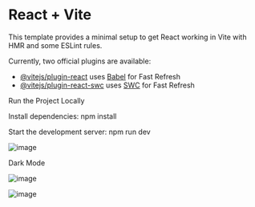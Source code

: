 # React + Vite

This template provides a minimal setup to get React working in Vite with HMR and some ESLint rules.

Currently, two official plugins are available:

- [@vitejs/plugin-react](https://github.com/vitejs/vite-plugin-react/blob/main/packages/plugin-react/README.md) uses [Babel](https://babeljs.io/) for Fast Refresh
- [@vitejs/plugin-react-swc](https://github.com/vitejs/vite-plugin-react-swc) uses [SWC](https://swc.rs/) for Fast Refresh


Run the Project Locally

Install dependencies:
npm install

Start the development server:
npm run dev


![image](https://github.com/user-attachments/assets/a363c2c7-2922-486a-9798-07c96de30298)

Dark Mode 

![image](https://github.com/user-attachments/assets/3286d657-ef2a-4a9c-ac0d-480b4290f17a)

![image](https://github.com/user-attachments/assets/32f2c222-dbbb-4ff3-a4aa-610c79c1bb53)






